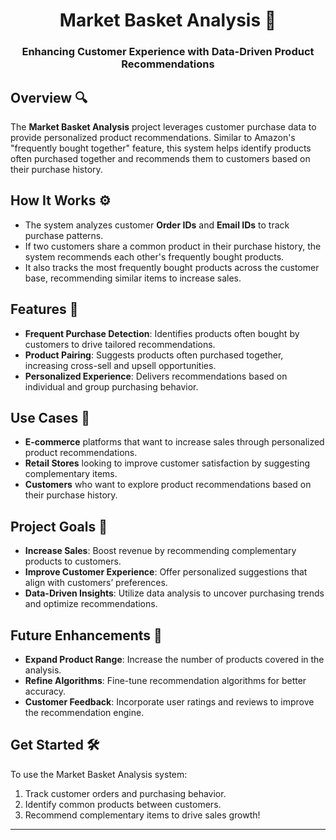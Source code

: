 <h1 align="center">Market Basket Analysis 🛒</h1>
<h3 align="center">Enhancing Customer Experience with Data-Driven Product Recommendations</h3>

## Overview 🔍
The **Market Basket Analysis** project leverages customer purchase data to provide personalized product recommendations. Similar to Amazon's "frequently bought together" feature, this system helps identify products often purchased together and recommends them to customers based on their purchase history.

## How It Works ⚙️
- The system analyzes customer **Order IDs** and **Email IDs** to track purchase patterns.
- If two customers share a common product in their purchase history, the system recommends each other's frequently bought products.
- It also tracks the most frequently bought products across the customer base, recommending similar items to increase sales.

## Features 🌟
- **Frequent Purchase Detection**: Identifies products often bought by customers to drive tailored recommendations.
- **Product Pairing**: Suggests products often purchased together, increasing cross-sell and upsell opportunities.
- **Personalized Experience**: Delivers recommendations based on individual and group purchasing behavior.

## Use Cases 💼
- **E-commerce** platforms that want to increase sales through personalized product recommendations.
- **Retail Stores** looking to improve customer satisfaction by suggesting complementary items.
- **Customers** who want to explore product recommendations based on their purchase history.

## Project Goals 🎯
- **Increase Sales**: Boost revenue by recommending complementary products to customers.
- **Improve Customer Experience**: Offer personalized suggestions that align with customers’ preferences.
- **Data-Driven Insights**: Utilize data analysis to uncover purchasing trends and optimize recommendations.

## Future Enhancements 🚀
- **Expand Product Range**: Increase the number of products covered in the analysis.
- **Refine Algorithms**: Fine-tune recommendation algorithms for better accuracy.
- **Customer Feedback**: Incorporate user ratings and reviews to improve the recommendation engine.

## Get Started 🛠️
To use the Market Basket Analysis system:
1. Track customer orders and purchasing behavior.
2. Identify common products between customers.
3. Recommend complementary items to drive sales growth!

---
